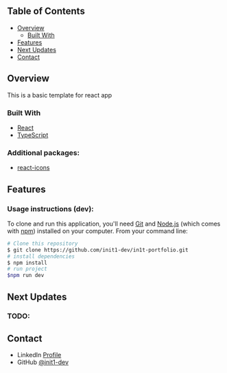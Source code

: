 ## Table of Contents

- [Overview](#overview)
    - [Built With](#built-with)
- [Features](#features)
- [Next Updates](#Next-updates)
- [Contact](#contact)

## Overview

This is a basic template for react app

### Built With

- [React](https://es.react.dev/)
- [TypeScript](https://www.typescriptlang.org/)

### Additional packages:

- [react-icons](https://www.npmjs.com/package/react-icons)

## Features

### Usage instructions (dev):

To clone and run this application, you'll need [Git](https://git-scm.com) and [Node.js](https://nodejs.org/en/download/) (which comes with [npm](http://npmjs.com)) installed on your computer. From your command line:

```bash
# Clone this repository
$ git clone https://github.com/init1-dev/in1t-portfolio.git
# install dependencies
$ npm install
# run project
$npm run dev
```

## Next Updates


### TODO:


## Contact

- LinkedIn [Profile](https://www.linkedin.com/in/in1t-jorge-guillen/)
- GitHub [@init1-dev](https://github.com/init1-dev)
